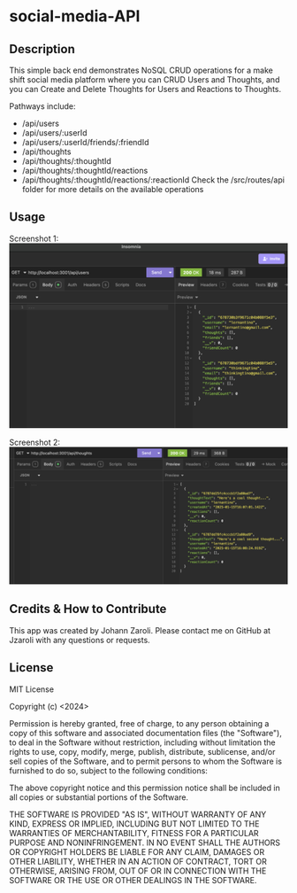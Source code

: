 # social-media-API
## Description
This simple back end demonstrates NoSQL CRUD operations for a make shift social media platform where you can CRUD Users and Thoughts, and you can Create and Delete Thoughts for Users and Reactions to Thoughts. 

Pathways include:
- /api/users
- /api/users/:userId
- /api/users/:userId/friends/:friendId
- /api/thoughts
- /api/thoughts/:thoughtId
- /api/thoughts/:thoughtId/reactions
- /api/thoughts/:thoughtId/reactions/:reactionId
Check the /src/routes/api folder for more details on the available operations

## Usage

Screenshot 1:  
![screenshot1](./src/assets/images/screenshot1.png)  

Screenshot 2:  
![screenshot1](./src/assets/images/screenshot2.png)  

## Credits & How to Contribute
This app was created by Johann Zaroli. Please contact me on GitHub at Jzaroli with any questions or requests.

## License
MIT License

Copyright (c) <2024>

Permission is hereby granted, free of charge, to any person obtaining a copy of this software and associated documentation files (the "Software"), to deal in the Software without restriction, including without limitation the rights to use, copy, modify, merge, publish, distribute, sublicense, and/or sell copies of the Software, and to permit persons to whom the Software is furnished to do so, subject to the following conditions:

The above copyright notice and this permission notice shall be included in all copies or substantial portions of the Software.

THE SOFTWARE IS PROVIDED "AS IS", WITHOUT WARRANTY OF ANY KIND, EXPRESS OR IMPLIED, INCLUDING BUT NOT LIMITED TO THE WARRANTIES OF MERCHANTABILITY, FITNESS FOR A PARTICULAR PURPOSE AND NONINFRINGEMENT. IN NO EVENT SHALL THE AUTHORS OR COPYRIGHT HOLDERS BE LIABLE FOR ANY CLAIM, DAMAGES OR OTHER LIABILITY, WHETHER IN AN ACTION OF CONTRACT, TORT OR OTHERWISE, ARISING FROM, OUT OF OR IN CONNECTION WITH THE SOFTWARE OR THE USE OR OTHER DEALINGS IN THE SOFTWARE.